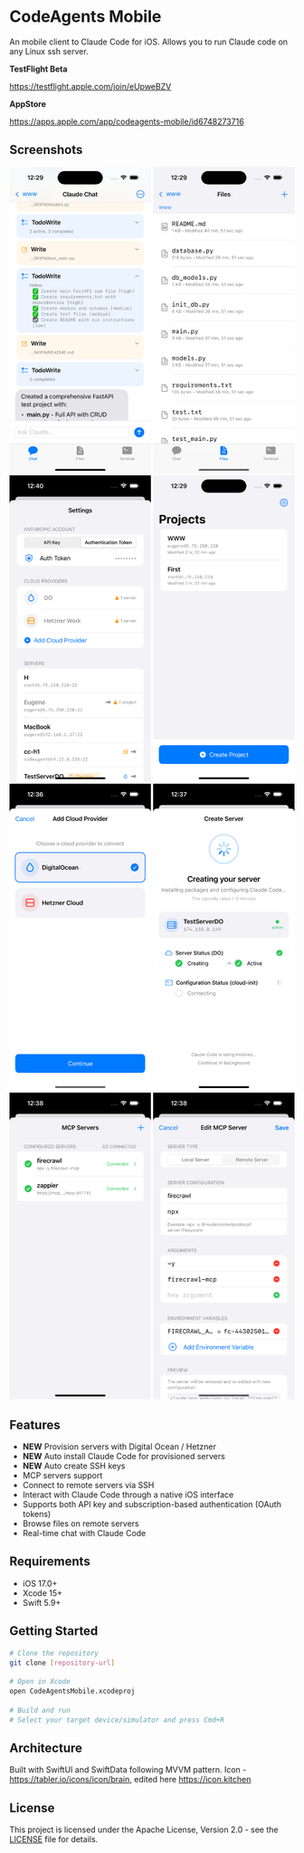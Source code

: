 # CodeAgents Mobile

An mobile client to Claude Code for iOS.
Allows you to run Claude code on any Linux ssh server.

**TestFlight Beta**

https://testflight.apple.com/join/eUpweBZV

**AppStore**

https://apps.apple.com/app/codeagents-mobile/id6748273716

## Screenshots

<img src="screenshots/screenshot_1.png" width="250" alt="Screenshot 1" /> <img src="screenshots/screenshot_2.png" width="250" alt="Screenshot 2" /> <img src="screenshots/screenshot_3.png" width="250" alt="Screenshot 3" /> <img src="screenshots/screenshot_4.png" width="250" alt="Screenshot 4" />
<img src="screenshots/screenshot_5.png" width="250" alt="Screenshot 5" />
<img src="screenshots/screenshot_6.png" width="250" alt="Screenshot 6" />
<img src="screenshots/screenshot_7.png" width="250" alt="Screenshot 7" />
<img src="screenshots/screenshot_8.png" width="250" alt="Screenshot 8" />

## Features
- **NEW** Provision servers with Digital Ocean / Hetzner 
- **NEW** Auto install Claude Code for provisioned servers
- **NEW** Auto create SSH keys
- MCP servers support 
- Connect to remote servers via SSH
- Interact with Claude Code through a native iOS interface
- Supports both API key and subscription-based authentication (OAuth tokens)
- Browse files on remote servers
- Real-time chat with Claude Code

## Requirements

- iOS 17.0+
- Xcode 15+
- Swift 5.9+

## Getting Started

```bash
# Clone the repository
git clone [repository-url]

# Open in Xcode
open CodeAgentsMobile.xcodeproj

# Build and run
# Select your target device/simulator and press Cmd+R
```


## Architecture

Built with SwiftUI and SwiftData following MVVM pattern.
Icon - https://tabler.io/icons/icon/brain, edited here https://icon.kitchen

## License

This project is licensed under the Apache License, Version 2.0 - see the [LICENSE](LICENSE) file for details.
